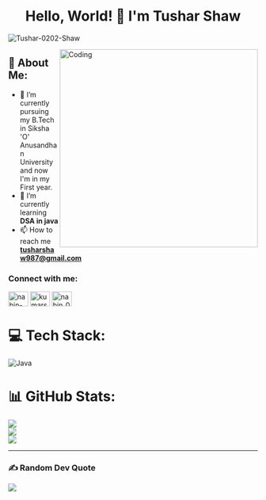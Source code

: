 <h1 align="center">Hello, World! 👋 I'm Tushar Shaw</h1>
<p align="left"> <img src="https://komarev.com/ghpvc/?username=Tushar-0202-Shaw&label=Profile%20views&color=0e75b6&style=flat" alt="Tushar-0202-Shaw" /> </p>
<img align="right" alt="Coding" width="400" src="https://media.tenor.com/rePDfDWO3XoAAAAd/hacking.gif">

## 💫 About Me:
- 🔭 I’m currently pursuing my B.Tech in Siksha 'O' Anusandhan University and now I'm in my First year.
- 🌱 I’m currently learning **DSA in java**
- 📫 How to reach me **tusharshaw987@gmail.com**

<h3 align="left">Connect with me:</h3>
<p align="left">
<a href="https://www.linkedin.com/in/tushar-shaw-5a3a33283/" target="blank"><img align="center" src="https://raw.githubusercontent.com/rahuldkjain/github-profile-readme-generator/master/src/images/icons/Social/linked-in-alt.svg" alt="nabin-kumar-shaw-b812b2261" height="30" width="40" /></a>
<a href="https://instagram.com/__tushar_0202_shaw__" target="blank"><img align="center" src="https://raw.githubusercontent.com/rahuldkjain/github-profile-readme-generator/master/src/images/icons/Social/instagram.svg" alt="kumarshawnabin" height="30" width="40" /></a>
<a href="https://auth.geeksforgeeks.org/user/tushar_shaw" target="blank"><img align="center" src="https://raw.githubusercontent.com/rahuldkjain/github-profile-readme-generator/master/src/images/icons/Social/geeks-for-geeks.svg" alt="nabin_001" height="30" width="40" /></a>
</p>

# 💻 Tech Stack:
![Java](https://img.shields.io/badge/java-%23ED8B00.svg?style=for-the-badge&logo=java&logoColor=white)

# 📊 GitHub Stats:
![](https://github-readme-stats.vercel.app/api?username=Tushar-0202-Shaw&theme=monokai&hide_border=false&include_all_commits=true&count_private=true)<br/>
![](https://github-readme-streak-stats.herokuapp.com/?user=Tushar-0202-Shaw&theme=monokai&hide_border=false)<br/>
![](https://github-readme-stats.vercel.app/api/top-langs/?username=Tushar-0202-Shaw&theme=monokai&hide_border=false&include_all_commits=true&count_private=true&layout=compact)

---
### ✍️ Random Dev Quote
![](https://quotes-github-readme.vercel.app/api?type=horizontal&theme=radical)

<!---
Tushar-0202-Shaw/Tushar-0202-Shaw is a ✨ special ✨ repository because its `README.md` (this file) appears on your GitHub profile.
You can click the Preview link to take a look at your changes.
--->
